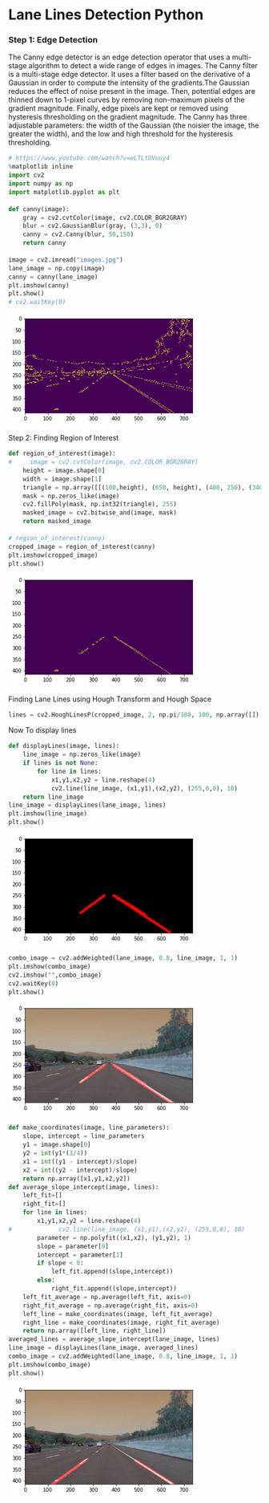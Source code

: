 # Lane Lines Detection Python
### Step 1: Edge Detection
The Canny edge detector is an edge detection operator that uses a multi-stage algorithm to detect a wide range of edges in images. The Canny filter is a multi-stage edge detector. It uses a filter based on the derivative of a Gaussian in order to compute the intensity of the gradients.The Gaussian reduces the effect of noise present in the image. Then, potential edges are thinned down to 1-pixel curves by removing non-maximum pixels of the gradient magnitude. Finally, edge pixels are kept or removed using hysteresis thresholding on the gradient magnitude. The Canny has three adjustable parameters: the width of the Gaussian (the noisier the image, the greater the width), and the low and high threshold for the hysteresis thresholding.

```python
# https://www.youtube.com/watch?v=eLTLtUVuuy4
%matplotlib inline
import cv2
import numpy as np
import matplotlib.pyplot as plt

def canny(image):
    gray = cv2.cvtColor(image, cv2.COLOR_BGR2GRAY)
    blur = cv2.GaussianBlur(gray, (3,3), 0)
    canny = cv2.Canny(blur, 50,150)
    return canny

image = cv2.imread("images.jpg")
lane_image = np.copy(image)
canny = canny(lane_image)
plt.imshow(canny)
plt.show()
# cv2.waitKey(0)
```


![png](detector-in-notebook_files/detector-in-notebook_2_0.png)


Step 2: Finding Region of Interest


```python
def region_of_interest(image):
#     image = cv2.cvtColor(image, cv2.COLOR_BGR2GRAY)
    height = image.shape[0]
    width = image.shape[1]
    triangle = np.array([[(100,height), (650, height), (400, 250), (340, 250)]])
    mask = np.zeros_like(image)
    cv2.fillPoly(mask, np.int32(triangle), 255)
    masked_image = cv2.bitwise_and(image, mask)
    return masked_image

# region_of_interest(canny)
cropped_image = region_of_interest(canny)
plt.imshow(cropped_image)
plt.show()
```


![png](detector-in-notebook_files/detector-in-notebook_4_0.png)


Finding Lane Lines using Hough Transform and Hough Space


```python
lines = cv2.HoughLinesP(cropped_image, 2, np.pi/180, 100, np.array([]), minLineLength=40, maxLineGap = 70)
```

Now To display lines


```python
def displayLines(image, lines):
    line_image = np.zeros_like(image)
    if lines is not None:
        for line in lines:
            x1,y1,x2,y2 = line.reshape(4)
            cv2.line(line_image, (x1,y1),(x2,y2), (255,0,0), 10)
    return line_image
line_image = displayLines(lane_image, lines)
plt.imshow(line_image)
plt.show()
```


![png](detector-in-notebook_files/detector-in-notebook_8_0.png)



```python
combo_image = cv2.addWeighted(lane_image, 0.8, line_image, 1, 1)
plt.imshow(combo_image)
cv2.imshow("",combo_image)
cv2.waitKey(0)
plt.show()
```


![png](detector-in-notebook_files/detector-in-notebook_9_0.png)



```python
def make_coordinates(image, line_parameters):
    slope, intercept = line_parameters
    y1 = image.shape[0]
    y2 = int(y1*(3/4))
    x1 = int((y1 - intercept)/slope)
    x2 = int((y2 - intercept)/slope)
    return np.array([x1,y1,x2,y2])
def average_slope_intercept(image, lines):
    left_fit=[]
    right_fit=[]
    for line in lines:
        x1,y1,x2,y2 = line.reshape(4)
#             cv2.line(line_image, (x1,y1),(x2,y2), (255,0,0), 10)
        parameter = np.polyfit((x1,x2), (y1,y2), 1)
        slope = parameter[0]
        intercept = parameter[1]
        if slope < 0:
            left_fit.append((slope,intercept))
        else:
            right_fit.append((slope,intercept))
    left_fit_average = np.average(left_fit, axis=0)
    right_fit_average = np.average(right_fit, axis=0)
    left_line = make_coordinates(image, left_fit_average)
    right_line = make_coordinates(image, right_fit_average)
    return np.array([left_line, right_line])
averaged_lines = average_slope_intercept(lane_image, lines)
line_image = displayLines(lane_image, averaged_lines)
combo_image = cv2.addWeighted(lane_image, 0.8, line_image, 1, 1)
plt.imshow(combo_image)
plt.show()
```


![png](detector-in-notebook_files/detector-in-notebook_10_0.png)



```python

```


```python

```
